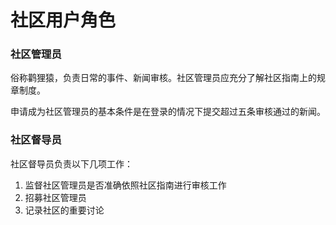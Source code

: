 # 社区用户角色

### 社区管理员

俗称鹳狸猿，负责日常的事件、新闻审核。社区管理员应充分了解社区指南上的规章制度。

申请成为社区管理员的基本条件是在登录的情况下提交超过五条审核通过的新闻。

### 社区督导员

社区督导员负责以下几项工作：

1. 监督社区管理员是否准确依照社区指南进行审核工作
2. 招募社区管理员
3. 记录社区的重要讨论



